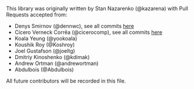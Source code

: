 This library was originally written by Stan Nazarenko (@kazarena) with Pull Requests accepted from:

* Denys Smirnov (@dennwc), see all commits [here](https://github.com/kazarena/json-gold/commits?author=dennwc)
* Cícero Verneck Corrêa (@cicerocomp), see all commits [here](https://github.com/kazarena/json-gold/commits?author=cicerocomp)
* Koala Yeung (@yookoala)
* Koushik Roy (@Koshroy)
* Joel Gustafson (@joeltg)
* Dmitriy Kinoshenko (@kdimak)
* Andrew Ortman (@andrewortman)
* Abdulbois (@Abdulbois)

All future contributors will be recorded in this file.
